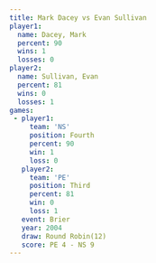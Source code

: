 ```yaml
---
title: Mark Dacey vs Evan Sullivan
player1:              
  name: Dacey, Mark   
  percent: 90         
  wins: 1             
  losses: 0           
player2:              
  name: Sullivan, Evan
  percent: 81         
  wins: 0             
  losses: 1           
games:
 - player1:          
     team: 'NS'      
     position: Fourth
     percent: 90     
     win: 1          
     loss: 0         
   player2:         
     team: 'PE'     
     position: Third
     percent: 81    
     win: 0         
     loss: 1        
   event: Brier         
   year: 2004           
   draw: Round Robin(12)
   score: PE 4 - NS 9   
---
```


